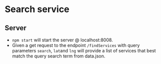 # Search service

## Server
- `npm start` will start the server @ localhost:8008. 
- Given a get request to the endpoint `/findServices` with query parameters `search`, `lat`and `lng` will provide a list of services that best match the query search term from data.json.

